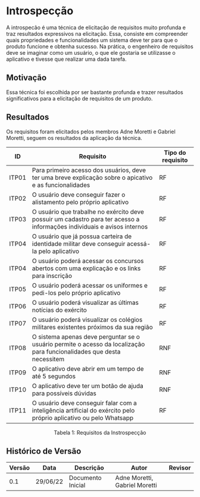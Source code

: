 # Introspecção

A introspecão é uma técnica de elicitação de requisitos muito profunda e traz resultados expressivos na elicitação.
Essa, consiste em compreender quais propriedades e funcionalidades um sistema deve ter para que o produto funcione e obtenha sucesso. Na prática, o engenheiro de requisitos deve se imaginar como um usuário, o que ele gostaria se utilizasse o aplicativo e tivesse que realizar uma dada tarefa.

## Motivação 
Essa técnica foi escolhida por ser bastante profunda e trazer resultados significativos para a elicitação de requisitos de um produto.

## Resultados 
Os requisitos foram elicitados pelos membros Adne Moretti e Gabriel Moretti, seguem os resultados da aplicação da técnica.

ID | Requisito | Tipo do requisito 
-- | --------- | -----------------
ITP01 | Para primeiro acesso dos usuários, deve ter uma breve explicação sobre o apicativo e as funcionalidades | RF
ITP02 | O usuário deve conseguir fazer o alistamento pelo próprio aplicativo | RF
ITP03 | O usuário que trabalhe no exército deve possuir um cadastro para ter acesso a informações individuais e avisos internos | RF
ITP04 |  O usuário que já possua carteira de identidade militar deve conseguir acessá-la pelo aplicativo | RF
ITP04 | O usuário poderá acessar os concursos abertos com uma explicação e os links para inscrição | RF
ITP05 | O usuário poderá acessar os uniformes e pedi-los pelo próprio aplicativo | RF
ITP06 | O usuário poderá visualizar as últimas notícias do exército | RF
ITP07 | O usuário poderá visualizar os colégios militares existentes próximos da sua região | RF
ITP08 | O sistema apenas deve perguntar se o usuário permite o acesso da localização para funcionalidades que desta necessitem | RNF
ITP09 | O aplicativo deve abrir em um tempo de até 5 segundos | RNF
ITP10 | O aplicativo deve ter um botão de ajuda para possíveis dúvidas| RNF
ITP11 | O usuário deve conseguir falar com a inteligência artificial do exército pelo próprio aplicativo ou pelo Whatsapp | RF

<center><figcaption>Tabela 1: Requisitos da Instrospecção</figcaption></center>

## Histórico de Versão

| Versão | Data | Descrição | Autor | Revisor |
|--------|------|-------|-----------| ------- |
| 0.1 | 29/06/22 | Documento Inicial | Adne Moretti, Gabriel Moretti |
